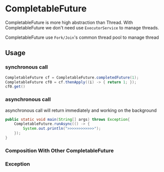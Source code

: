 # CompletableFuture

CompletableFuture is more high abstraction than Thread.
With CompletableFuture we don't need use `ExecutorService`
to manage threads.

CompletableFuture use `Fork/Join`'s common thread pool to 
manage thread

## Usage

### synchronous call
```java
CompletableFuture cf = CompletableFuture.completedFuture(1);
CompletableFuture cf0 = cf.thenApply((i) -> { return 1; });
cf0.get()
```

### asynchronous call
asynchronous call will return immediately and working on the 
background
```java
public static void main(String[] args) throws Exception{
    CompletableFuture.runAsync(() -> {
        System.out.println(">>>>>>>>>>>>");
    });
}
```

### Composition With Other CompletableFuture


### Exception